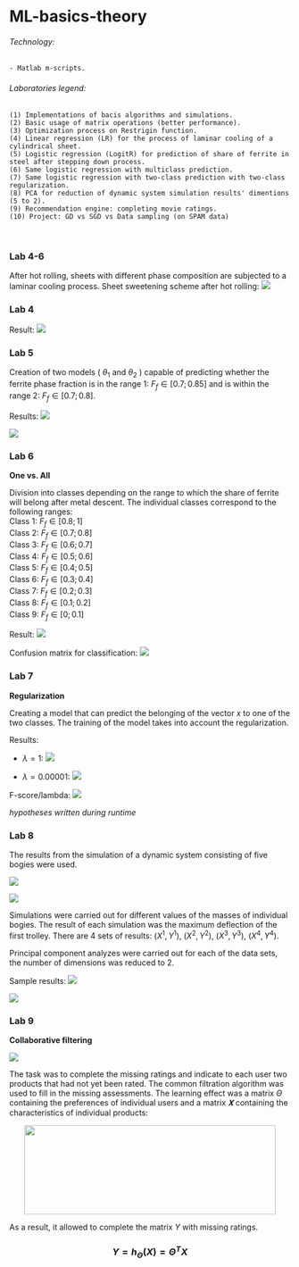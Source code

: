 # ML-basics-theory

###### Technology:
```
- Matlab m-scripts.
```

###### Laboratories legend:
```
(1) Implementations of bacis algorithms and simulations.
(2) Basic usage of matrix operations (better performance).
(3) Optimization process on Restrigin function.
(4) Linear regression (LR) for the process of laminar cooling of a cylindrical sheet.
(5) Logistic regression (LogitR) for prediction of share of ferrite in steel after stepping down process.
(6) Same logistic regression with multiclass prediction.
(7) Same logistic regression with two-class prediction with two-class regularization.
(8) PCA for reduction of dynamic system simulation results' dimentions (5 to 2).
(9) Recommendation engine: completing movie ratings.
(10) Project: GD vs SGD vs Data sampling (on SPAM data)
```
<br>

### Lab 4-6

After hot rolling, sheets with different phase composition are subjected to a laminar cooling process. Sheet sweetening scheme after hot rolling:
![](https://github.com/KrzysiekJa/ML-basics-theory/blob/main/images/sheet_sweetening.png)

### Lab 4

Result:
![](https://github.com/KrzysiekJa/ML-basics-theory/blob/main/images/3Dplot_lin_reg.jpg)

### Lab 5

Creation of two models ( $\theta_1$ and $\theta_2$ ) capable of predicting whether the ferrite phase fraction is in the range 1: $F_f \in  [0.7; 0.85]$ and is within the range 2: $F_f \in [0.7; 0.8]$.

Results:
![](https://github.com/KrzysiekJa/ML-basics-theory/blob/main/images/plot_logistic_reg_1.jpg)

![](https://github.com/KrzysiekJa/ML-basics-theory/blob/main/images/plot_logistic_reg_2.jpg)

### Lab 6

**One vs. All**

Division into classes depending on the range to which the share of ferrite will belong after metal descent. The individual classes correspond to the following ranges:  
Class 1: $F_f \in [0.8; 1]$  
Class 2: $F_f \in [0.7; 0.8]$  
Class 3: $F_f \in [0.6; 0.7]$  
Class 4: $F_f \in [0.5; 0.6]$  
Class 5: $F_f \in [0.4; 0.5]$  
Class 6: $F_f \in [0.3; 0.4]$  
Class 7: $F_f \in [0.2; 0.3]$  
Class 8: $F_f \in [0.1; 0.2]$  
Class 9: $F_f \in [0; 0.1]$  

Result:
![](https://github.com/KrzysiekJa/ML-basics-theory/blob/main/images/plot_multiclass_logistic_reg.jpg)

Confusion matrix for classification:
![](https://github.com/KrzysiekJa/ML-basics-theory/blob/main/images/confusion_matrix_multiclass.png)

### Lab 7

**Regularization**

Creating a model that can predict the belonging of the vector *x* to one of the two classes. The training of the model takes into account the regularization.

Results:

* $\lambda = 1$:
![](https://github.com/KrzysiekJa/ML-basics-theory/blob/main/images/regulatization_lambda_1.jpg)

* $\lambda = 0.00001$: 
![](https://github.com/KrzysiekJa/ML-basics-theory/blob/main/images/regulatization_lambda_0_00001.jpg)

F-score/lambda:
![](https://github.com/KrzysiekJa/ML-basics-theory/blob/main/images/plot_regularization_lambda.jpg)

*hypotheses written during runtime*

### Lab 8

The results from the simulation of a dynamic system consisting of five bogies were used.

![](https://github.com/KrzysiekJa/ML-basics-theory/blob/main/images/scratch_pca.png)

![](https://github.com/KrzysiekJa/ML-basics-theory/blob/main/images/equation_pca.png)

Simulations were carried out for different values of the masses of individual bogies. The result of each simulation was the maximum deflection of the first trolley. There are 4 sets of results: $(X^1, Y^1)$, $(X^2, Y^2)$, $(X^3, Y^3)$, $(X^4, Y^4)$.  

Principal component analyzes were carried out for each of the data sets, the number of dimensions was reduced to 2.  

Sample results:
![](https://github.com/KrzysiekJa/ML-basics-theory/blob/main/images/plot_simulation_1_pca.jpg)

![](https://github.com/KrzysiekJa/ML-basics-theory/blob/main/images/plot_simulation_4_pca.jpg)

### Lab 9

**Collaborative filtering**

![](https://github.com/KrzysiekJa/ML-basics-theory/blob/main/images/table_cf.png)

The task was to complete the missing ratings and indicate to each user two products that had not yet been rated. The common filtration algorithm was used to fill in the missing assessments. The learning effect was a matrix $\Theta$ containing the preferences of individual users and a matrix *𝐗* containing the characteristics of individual products:

<p align="center"><img src="https://github.com/KrzysiekJa/ML-basics-theory/blob/main/images/vectors_theta_X_cf.png" width="450" height="160" /></p>

As a result, it allowed to complete the matrix *Y* with missing ratings.

### $$Y = h_{\Theta}(X) = \Theta^T X$$


